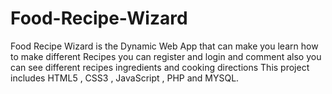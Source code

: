 # Food-Recipe-Wizard
Food Recipe Wizard is the Dynamic Web App that can make you learn how to make different Recipes you can register and login and comment also you can see different recipes ingredients and cooking directions This project includes HTML5 , CSS3 , JavaScript , PHP and MYSQL.
